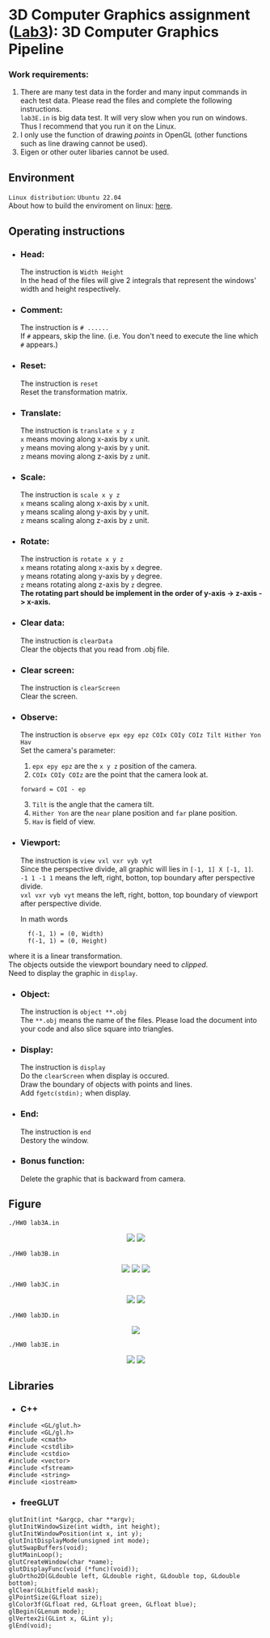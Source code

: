 
# 3D Computer Graphics assignment ([Lab3](https://hackmd.io/@leon890820/HJN9ahXNj)): 3D Computer Graphics Pipeline
### Work requirements:
1. There are many test data in the forder and many input commands in each test data. Please read the files and complete the following instructions. <br> `lab3E.in` is big data test. It will very slow when you run on windows. Thus I recommend that you run it on the Linux.
1. I only use the function of drawing *points* in OpenGL (other functions such as line drawing cannot be used).
1. Eigen or other outer libaries cannot be used.

## Environment
`Linux distribution`: `Ubuntu 22.04`<br>
About how to build the enviroment on linux: [here](https://hackmd.io/3xPNjv6kRh2Ml6Ll7Nlw4A).
## Operating instructions
* ### Head:
    The instruction is `Width Height`<br>
    In the head of the files will give 2 integrals that represent the windows' width and height respectively.

* ### Comment:
    The instruction is `# ......`<br>
    If `#` appears, skip the line. (i.e. You don't need to execute the line which `#` appears.)  
   
* ### Reset:
    The instruction is `reset`<br>
    Reset the transformation matrix.
   
* ### Translate:
    The instruction is `translate x y z`<br>
    `x` means moving along x-axis by `x` unit.<br>
    `y` means moving along y-axis by `y` unit.<br>
    `z` means moving along z-axis by `z` unit.

* ### Scale:
    The instruction is `scale x y z`<br>
    `x` means scaling along x-axis by `x` unit.<br>
    `y` means scaling along y-axis by `y` unit.<br>
    `z` means scaling along z-axis by `z` unit.
   
* ### Rotate:
    The instruction is `rotate x y z`<br>
    `x` means rotating along x-axis by `x` degree.<br>
    `y` means rotating along y-axis by `y` degree.<br>
    `z` means rotating along z-axis by `z` degree.<br>
    **The rotating part should be implement in the order of y-axis -> z-axis -> x-axis.**

* ### Clear data:
    The instruction is `clearData`<br>
    Clear the objects that you read from .obj file.

* ### Clear screen:
    The instruction is `clearScreen`<br>
    Clear the screen.

* ### Observe:
    The instruction is `observe epx epy epz COIx COIy COIz Tilt Hither Yon Hav`<br>
    Set the camera's parameter:<br>
    1. `epx epy epz` are the `x y z` position of the camera.<br>
    2. `COIx COIy COIz` are the point that the camera look at.<br>
   
    ```
    forward = COI - ep
    ```
    3. `Tilt` is the angle that the camera tilt.<br>
    4. `Hither Yon` are the `near` plane position and `far` plane position.<br>
    5. `Hav` is field of view.
   
* ### Viewport:
    The instruction is `view vxl vxr vyb vyt`<br>
    Since the perspective divide, all graphic will lies in `[-1, 1] X [-1, 1]`.<br>
    `-1 1 -1 1` means the left, right, botton, top boundary after perspective divide.<br>
    `vxl vxr vyb vyt` means the left, right, botton, top boundary of viewport after perspective divide.<br>

    In math words <br>

        f(-1, 1) = (0, Width)
        f(-1, 1) = (0, Height)
where it is a linear transformation.<br>
The objects outside the viewport boundary need to *clipped*.<br>
Need to display the graphic in `display`.

* ### Object:
    The instruction is `object **.obj`<br>
    The `**.obj` means the name of the files. Please load the document into your code and also slice square into triangles.

* ### Display:
    The instruction is `display`<br>
    Do the `clearScreen` when display is occured.<br>
    Draw the boundary of objects with points and lines.<br>
    Add `fgetc(stdin);` when display.
   
* ### End:
    The instruction is `end`<br>
    Destory the window.

* ### Bonus function:
    Delete the graphic that is backward from camera.

## Figure
```
./HW0 lab3A.in
```
<p align="center">
    <img src="https://github.com/ChenYingShan1114/3D_CG_pipeline/blob/155b54b971c03553133235f34b663e29bf537546/figure/lab3A-1.png">
    <img src="https://github.com/ChenYingShan1114/3D_CG_pipeline/blob/155b54b971c03553133235f34b663e29bf537546/figure/lab3A-2.png">
</p>

```
./HW0 lab3B.in
```
<p align="center">
    <img src="https://github.com/ChenYingShan1114/3D_CG_pipeline/blob/155b54b971c03553133235f34b663e29bf537546/figure/lab3B-1.png">
    <img src="https://github.com/ChenYingShan1114/3D_CG_pipeline/blob/155b54b971c03553133235f34b663e29bf537546/figure/lab3B-2.png">
    <img src="https://github.com/ChenYingShan1114/3D_CG_pipeline/blob/155b54b971c03553133235f34b663e29bf537546/figure/lab3B-3.png">
</p>

```
./HW0 lab3C.in
```
<p align="center">
    <img src="https://github.com/ChenYingShan1114/3D_CG_pipeline/blob/155b54b971c03553133235f34b663e29bf537546/figure/lab3C-1.png">
    <img src="https://github.com/ChenYingShan1114/3D_CG_pipeline/blob/155b54b971c03553133235f34b663e29bf537546/figure/lab3C-2.png">
</p>

```
./HW0 lab3D.in
```
<p align="center">
    <img src="https://github.com/ChenYingShan1114/3D_CG_pipeline/blob/155b54b971c03553133235f34b663e29bf537546/figure/lab3D.png">
</p>

```
./HW0 lab3E.in
```
<p align="center">
    <img src="https://github.com/ChenYingShan1114/3D_CG_pipeline/blob/155b54b971c03553133235f34b663e29bf537546/figure/lab3E-1.png">
    <img src="https://github.com/ChenYingShan1114/3D_CG_pipeline/blob/155b54b971c03553133235f34b663e29bf537546/figure/lab3E-2.png">
</p>

## Libraries
* ### C++
```
#include <GL/glut.h>
#include <GL/gl.h>
#include <cmath>
#include <cstdlib>
#include <cstdio>
#include <vector>
#include <fstream>
#include <string>
#include <iostream>
```

* ### freeGLUT
```
glutInit(int *&argcp, char **argv);
glutInitWindowSize(int width, int height);
glutInitWindowPosition(int x, int y);
glutInitDisplayMode(unsigned int mode);
glutSwapBuffers(void);
glutMainLoop();
glutCreateWindow(char *name);
glutDisplayFunc(void (*func)(void));
gluOrtho2D(GLdouble left, GLdouble right, GLdouble top, GLdouble bottom);
glClear(GLbitfield mask);
glPointSize(GLfloat size);
glColor3f(GLfloat red, GLfloat green, GLfloat blue);
glBegin(GLenum mode);
glVertex2i(GLint x, GLint y);
glEnd(void);
```
